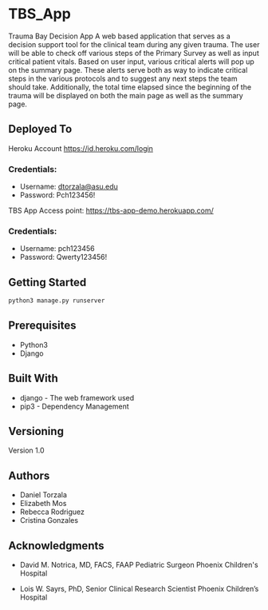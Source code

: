 # TBS_App

Trauma Bay Decision App
A web based application that serves as a decision support tool for the clinical team during any
given trauma. The user will be able to check off various steps of the Primary Survey as well as
input critical patient vitals. Based on user input, various critical alerts will pop up on the 
summary page. These alerts serve both as way to indicate critical steps in the various protocols and
to suggest any next steps the team should take. Additionally, the total time elapsed since the
beginning of the trauma will be displayed on both the main page as well as the summary page. 

## Deployed To
Heroku Account https://id.heroku.com/login
### Credentials:
* Username: dtorzala@asu.edu
* Password: Pch123456!

TBS App Access point: https://tbs-app-demo.herokuapp.com/
### Credentials:
* Username: pch123456
* Password: Qwerty123456!


## Getting Started

```bash
python3 manage.py runserver
```

## Prerequisites
* Python3
* Django

## Built With
* django - The web framework used
* pip3 - Dependency Management


## Versioning
Version 1.0

## Authors
* Daniel Torzala
* Elizabeth Mos
* Rebecca Rodriguez
* Cristina Gonzales


## Acknowledgments
* David M. Notrica, MD, FACS, FAAP
Pediatric Surgeon
Phoenix Children's Hospital

* Lois W. Sayrs, PhD,
Senior Clinical Research Scientist
Phoenix Children’s Hospital
